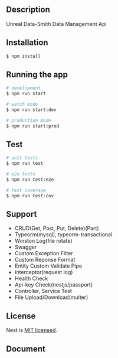 ## Description

Unreal Data-Smith Data Management Api

## Installation

```bash
$ npm install
```

## Running the app

```bash
# development
$ npm run start

# watch mode
$ npm run start:dev

# production mode
$ npm run start:prod
```

## Test

```bash
# unit tests
$ npm run test

# e2e tests
$ npm run test:e2e

# test coverage
$ npm run test:cov
```

## Support

- CRUD(Get, Post, Put, Delete)(Part)
- Typeorm(mysql), typeorm-transactional
- Winston Log(file rotate)
- Swagger
- Custom Exception Filter
- Custom Reponse Format
- Entity Custom Validate Pipe
- interceptor(request log)
- Health Check
- Api-key Check(nestjs/passport)
- Controller, Service Test
- File Upload/Download(multer)

## License

Nest is [MIT licensed](LICENSE).

## Document
